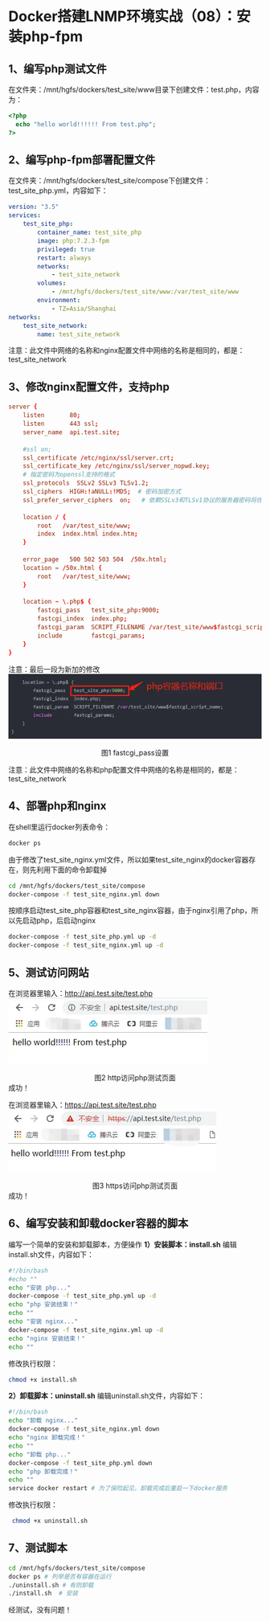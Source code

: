 # Docker搭建LNMP环境实战（08）：安装php-fpm
## 1、编写php测试文件
在文件夹：/mnt/hgfs/dockers/test_site/www目录下创建文件：test.php，内容为：
```php
<?php
  echo "hello world!!!!!! From test.php";
?>
```
## 2、编写php-fpm部署配置文件
在文件夹：/mnt/hgfs/dockers/test_site/compose下创建文件：test_site_php.yml，内容如下：
```yml
version: "3.5"
services:
    test_site_php:
        container_name: test_site_php
        image: php:7.2.3-fpm
        privileged: true
        restart: always
        networks:
            - test_site_network
        volumes:
            - /mnt/hgfs/dockers/test_site/www:/var/test_site/www
        environment:
            - TZ=Asia/Shanghai            
networks:
    test_site_network:
        name: test_site_network
```
注意：此文件中网络的名称和nginx配置文件中网络的名称是相同的，都是：test_site_network
## 3、修改nginx配置文件，支持php
```conf
server {
    listen       80;
    listen       443 ssl;
    server_name  api.test.site;
	
    #ssl on;
    ssl_certificate /etc/nginx/ssl/server.crt;
    ssl_certificate_key /etc/nginx/ssl/server_nopwd.key;
    # 指定密码为openssl支持的格式
    ssl_protocols  SSLv2 SSLv3 TLSv1.2;
    ssl_ciphers  HIGH:!aNULL:!MD5;  # 密码加密方式
    ssl_prefer_server_ciphers  on;   # 依赖SSLv3和TLSv1协议的服务器密码将优先于客户端密码

    location / {
        root   /var/test_site/www;
        index  index.html index.htm;
    }

    error_page   500 502 503 504  /50x.html;
    location = /50x.html {
        root   /var/test_site/www;
    }
	
    location ~ \.php$ {
        fastcgi_pass   test_site_php:9000;
        fastcgi_index  index.php;
        fastcgi_param  SCRIPT_FILENAME /var/test_site/www$fastcgi_script_name;
        include        fastcgi_params;
    }
}
```
注意：最后一段为新加的修改
![图1  fastcgi_pass设置](_static/Docker搭建LNMP环境实战（08）：安装php-fpm-01.jpg)
<center>图1  fastcgi_pass设置</center>

注意：此文件中网络的名称和php配置文件中网络的名称是相同的，都是：test_site_network
## 4、部署php和nginx
在shell里运行docker列表命令：
```bash
docker ps
```
由于修改了test_site_nginx.yml文件，所以如果test_site_nginx的docker容器存在，则先利用下面的命令卸载掉
```bash
cd /mnt/hgfs/dockers/test_site/compose
docker-compose -f test_site_nginx.yml down
```
按顺序启动test_site_php容器和test_site_nginx容器，由于nginx引用了php，所以先启动php，后启动nginx
```bash
docker-compose -f test_site_php.yml up -d
docker-compose -f test_site_nginx.yml up -d
```
## 5、测试访问网站
在浏览器里输入：http://api.test.site/test.php
![图2  http访问php测试页面](_static/Docker搭建LNMP环境实战（08）：安装php-fpm-02.jpg)
<center>图2  http访问php测试页面</center>
成功！


在浏览器里输入：https://api.test.site/test.php
![图3  https访问php测试页面](_static/Docker搭建LNMP环境实战（08）：安装php-fpm-03.jpg)
<center>图3  https访问php测试页面</center>
成功！

## 6、编写安装和卸载docker容器的脚本
编写一个简单的安装和卸载脚本，方便操作
**1）安装脚本：install.sh**
编辑install.sh文件，内容如下：
```bash
#!/bin/bash
#echo ""
echo "安装 php..."
docker-compose -f test_site_php.yml up -d
echo "php 安装结束！"
echo ""
echo "安装 nginx..."
docker-compose -f test_site_nginx.yml up -d
echo "nginx 安装结束！"
echo ""
```
修改执行权限：
```bash
chmod +x install.sh
```
**2）卸载脚本：uninstall.sh**
编辑uninstall.sh文件，内容如下：
```bash
#!/bin/bash
echo "卸载 nginx..."
docker-compose -f test_site_nginx.yml down
echo "nginx 卸载完成！"
echo ""
echo "卸载 php..."
docker-compose -f test_site_php.yml down
echo "php 卸载完成！"
echo ""
service docker restart # 为了保险起见，卸载完成后重启一下docker服务
```
修改执行权限：
```bash
 chmod +x uninstall.sh
```
## 7、测试脚本
```bash
cd /mnt/hgfs/dockers/test_site/compose
docker ps # 列举是否有容器在运行
./uninstall.sh # 有则卸载
./install.sh  # 安装
```
经测试，没有问题！

